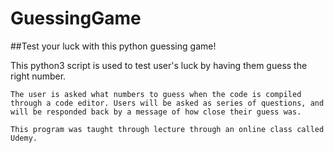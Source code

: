 # GuessingGame

##Test your luck with this python guessing game!

This python3 script is used to test user's luck by having them guess the right number.
	
	The user is asked what numbers to guess when the code is compiled through a code editor. Users will be asked as series of questions, and will be responded back by a message of how close their guess was.

	This program was taught through lecture through an online class called Udemy.
